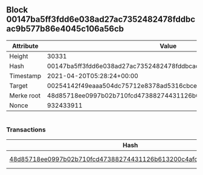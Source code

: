 ## Block 00147ba5ff3fdd6e038ad27ac7352482478fddbcac9b577b86e4045c106a56cb

Attribute | Value
--- | ---
Height | 30331
Hash | 00147ba5ff3fdd6e038ad27ac7352482478fddbcac9b577b86e4045c106a56cb
Timestamp | 2021-04-20T05:28:24+00:00
Target | 00254142f49eaaa504dc75712e8378ad5316cbcead634704b3734b6271167cc4
Merke root | 48d85718ee0997b02b710fcd47388274431126b613200c4afc3c67ec55582742
Nonce | 932433911

```

```

### Transactions

Hash | Amount
--- | ---
[48d85718ee0997b02b710fcd47388274431126b613200c4afc3c67ec55582742](48d85718ee0997b02b710fcd47388274431126b613200c4afc3c67ec55582742.md) | 10.00000000 SKEPTI 
